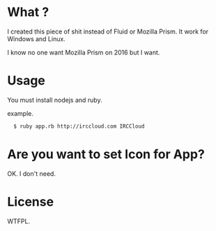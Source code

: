 # What ?
I created this piece of shit instead of Fluid or Mozilla Prism. It work for Windows and Linux.

I know no one want Mozilla Prism on 2016 but I want.

# Usage
You must install nodejs and ruby.

example.

``` sh
  $ ruby app.rb http://irccloud.com IRCCloud
```

# Are you want to set Icon for App?
OK. I don't need.

# License
WTFPL.
